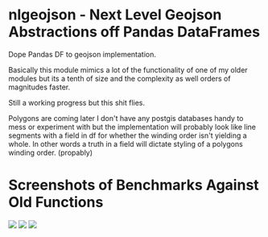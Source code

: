 # nlgeojson - Next Level Geojson Abstractions off Pandas DataFrames 
Dope Pandas DF to geojson implementation.

Basically this module mimics a lot of the functionality of one of my older modules but its a tenth of size and the complexity as well orders of magnitudes faster.

Still a working progress but this shit flies.

Polygons are coming later I don't have any postgis databases handy to mess or experiment with but the implementation will probably look like line segments with a field in df for whether the winding order isn't yielding a whole. In other words a truth in a field will dictate styling of a polygons winding order. (propably)


# Screenshots of Benchmarks Against Old Functions
![](https://cloud.githubusercontent.com/assets/10904982/18922836/44658e14-8578-11e6-90de-668237ab5ba9.png)
![](https://cloud.githubusercontent.com/assets/10904982/18922878/538c063e-8578-11e6-9ef1-050de21f26d3.png)
![](https://cloud.githubusercontent.com/assets/10904982/18922892/62d1aa5e-8578-11e6-84e7-511a683fd4f7.png)
